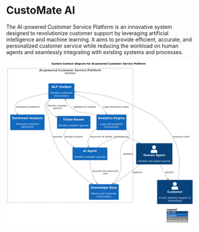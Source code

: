 # CustoMate AI
The AI-powered Customer Service Platform is an innovative system designed to revolutionize customer support by leveraging artificial intelligence and machine learning. It aims to provide efficient, accurate, and personalized customer service while reducing the workload on human agents and seamlessly integrating with existing systems and processes.

![Banner](diagram/System-Context.png)
